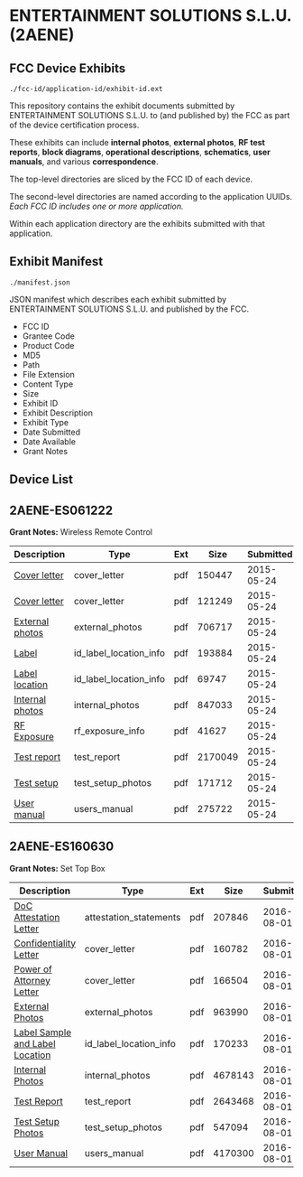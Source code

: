 # ENTERTAINMENT SOLUTIONS S.L.U. (2AENE)
## FCC Device Exhibits

```
./fcc-id/application-id/exhibit-id.ext
```

This repository contains the exhibit documents submitted by ENTERTAINMENT SOLUTIONS S.L.U. to (and published by) the FCC as part of the device certification process.

These exhibits can include **internal photos**, **external photos**, **RF test reports**, **block diagrams**, **operational descriptions**, **schematics**, **user manuals**, and various **correspondence**.

The top-level directories are sliced by the FCC ID of each device.

The second-level directories are named according to the application UUIDs. *Each FCC ID includes one or more application.*

Within each application directory are the exhibits submitted with that application. 

## Exhibit Manifest

```
./manifest.json
```

JSON manifest which describes each exhibit submitted by ENTERTAINMENT SOLUTIONS S.L.U. and published by the FCC.

- FCC ID
- Grantee Code
- Product Code
- MD5
- Path
- File Extension
- Content Type
- Size
- Exhibit ID
- Exhibit Description
- Exhibit Type
- Date Submitted
- Date Available
- Grant Notes

## Device List
## 2AENE-ES061222
**Grant Notes:** Wireless Remote Control

| Description | Type | Ext | Size | Submitted | Available |
| ----------- | ---- | --- | ---- | --------- | --------- |
| [Cover letter](2AENE-ES061222/27227e8b80de0c88d293bfc276040b1a/2622859.pdf) | cover_letter | pdf | 150447 | 2015-05-24 | 2015-05-24 |
| [Cover letter](2AENE-ES061222/27227e8b80de0c88d293bfc276040b1a/2622860.pdf) | cover_letter | pdf | 121249 | 2015-05-24 | 2015-05-24 |
| [External photos](2AENE-ES061222/27227e8b80de0c88d293bfc276040b1a/2622861.pdf) | external_photos | pdf | 706717 | 2015-05-24 | 2015-05-24 |
| [Label](2AENE-ES061222/27227e8b80de0c88d293bfc276040b1a/2622862.pdf) | id_label_location_info | pdf | 193884 | 2015-05-24 | 2015-05-24 |
| [Label location](2AENE-ES061222/27227e8b80de0c88d293bfc276040b1a/2622863.pdf) | id_label_location_info | pdf | 69747 | 2015-05-24 | 2015-05-24 |
| [Internal photos](2AENE-ES061222/27227e8b80de0c88d293bfc276040b1a/2622864.pdf) | internal_photos | pdf | 847033 | 2015-05-24 | 2015-05-24 |
| [RF Exposure](2AENE-ES061222/27227e8b80de0c88d293bfc276040b1a/2622866.pdf) | rf_exposure_info | pdf | 41627 | 2015-05-24 | 2015-05-24 |
| [Test report](2AENE-ES061222/27227e8b80de0c88d293bfc276040b1a/2622868.pdf) | test_report | pdf | 2170049 | 2015-05-24 | 2015-05-24 |
| [Test setup](2AENE-ES061222/27227e8b80de0c88d293bfc276040b1a/2622869.pdf) | test_setup_photos | pdf | 171712 | 2015-05-24 | 2015-05-24 |
| [User manual](2AENE-ES061222/27227e8b80de0c88d293bfc276040b1a/2622870.pdf) | users_manual | pdf | 275722 | 2015-05-24 | 2015-05-24 |
## 2AENE-ES160630
**Grant Notes:** Set Top Box

| Description | Type | Ext | Size | Submitted | Available |
| ----------- | ---- | --- | ---- | --------- | --------- |
| [DoC Attestation Letter](2AENE-ES160630/5c8c29099706cf92c974363c3c4c019f/3082838.pdf) | attestation_statements | pdf | 207846 | 2016-08-01 | 2016-08-01 |
| [Confidentiality Letter](2AENE-ES160630/5c8c29099706cf92c974363c3c4c019f/3082837.pdf) | cover_letter | pdf | 160782 | 2016-08-01 | 2016-08-01 |
| [Power of Attorney Letter](2AENE-ES160630/5c8c29099706cf92c974363c3c4c019f/3082840.pdf) | cover_letter | pdf | 166504 | 2016-08-01 | 2016-08-01 |
| [External Photos](2AENE-ES160630/5c8c29099706cf92c974363c3c4c019f/3082836.pdf) | external_photos | pdf | 963990 | 2016-08-01 | 2016-08-01 |
| [Label Sample and Label Location](2AENE-ES160630/5c8c29099706cf92c974363c3c4c019f/3082839.pdf) | id_label_location_info | pdf | 170233 | 2016-08-01 | 2016-08-01 |
| [Internal Photos](2AENE-ES160630/5c8c29099706cf92c974363c3c4c019f/3082841.pdf) | internal_photos | pdf | 4678143 | 2016-08-01 | 2016-08-01 |
| [Test Report](2AENE-ES160630/5c8c29099706cf92c974363c3c4c019f/3082844.pdf) | test_report | pdf | 2643468 | 2016-08-01 | 2016-08-01 |
| [Test Setup Photos](2AENE-ES160630/5c8c29099706cf92c974363c3c4c019f/3082842.pdf) | test_setup_photos | pdf | 547094 | 2016-08-01 | 2016-08-01 |
| [User Manual](2AENE-ES160630/5c8c29099706cf92c974363c3c4c019f/3082843.pdf) | users_manual | pdf | 4170300 | 2016-08-01 | 2016-08-01 |
